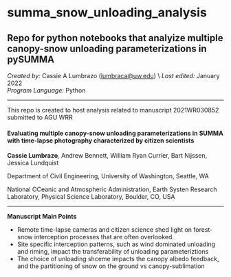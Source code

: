 # summa_snow_unloading_analysis
## Repo for python notebooks that analyize multiple canopy-snow unloading parameterizations in pySUMMA

*Created by:* Cassie A Lumbrazo (lumbraca@uw.edu) \\
*Last edited:* January 2022 \
*Program Language:* Python

---

This repo is created to host analysis related to manuscript 2021WR030852 submitted to AGU WRR

#### Evaluating multiple canopy-snow unloading parameterizations in SUMMA with time-lapse photography characterized by citizen scientists 
**Cassie Lumbrazo**, Andrew Bennett, William Ryan Currier, Bart Nijssen, Jessica Lundquist 

Department of Civil Engineering, University of Washington, Seattle, WA

National OCeanic and Atmospheric Administration, Earth Systen Research Laboratory, Physical Science Laboratory, Boulder, CO, USA

---

**Manuscript Main Points**
* Remote time-lapse cameras and citizen science shed light on forest-snow interception processes that are often overlooked.
* Site specific interception patterns, such as wind dominated unloading and riming, impact the transferability of unloading parameteriztions 
* The choice of unloading shceme impacts the canopy albedo feedback, and the partitioning of snow on the ground vs canopy-sublimation


